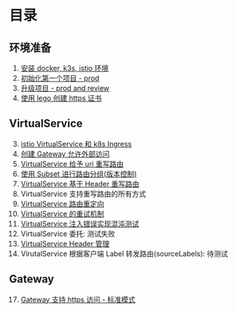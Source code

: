 # 目录

## 环境准备

1. [安装 docker, k3s, istio 环境](./docs/01-install.md)
2. [初始化第一个项目 - prod](./docs/02-initial-project.md)
7. [升级项目 - prod and review](./docs/07-upgrade-project.md)
16. [使用 lego 创建 https 证书](./docs/16-lego-create-server-certificate.md)

## VirtualService

3. [istio VirtualService 和 k8s Ingress](./docs/03-vs-and-ingress.md)
4. [创建 Gateway 允许外部访问](./docs/04-gateway.md)
5. [VirtualService 给予 uri 重写路由](./docs/05-vs-http-rewrite-by-uri.md)
6. [使用 Subset 进行路由分组(版本控制)](./docs/06-subset.md)
8. [VirtualService 基于 Header 重写路由](./docs/08-vs-http-rewrite-by-header.md)
9. VirtualService 支持重写路由的所有方式
10. [VirtualService 路由重定向](./docs/10-vs-http-redirect.md)
11. [VirtualService 的重试机制](./docs/11-vs-http-retry.md)
12. [VirtualService 注入错误实现混沌测试](./docs/12-vs-http-fault-injection.md)
13. VirtualService 委托: 测试失败
14. [VirtualService Header 管理](./docs/14-vs-http-header-operation.md)
15. VirutalService 根据客户端 Label 转发路由(sourceLabels): 待测试

## Gateway

17. [Gateway 支持 https 访问 - 标准模式](./docs/17-gw-https-support-standard.md)

